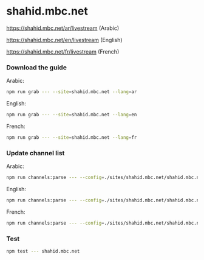 # shahid.mbc.net

https://shahid.mbc.net/ar/livestream (Arabic)

https://shahid.mbc.net/en/livestream (English)

https://shahid.mbc.net/fr/livestream (French)

### Download the guide

Arabic:

```sh
npm run grab --- --site=shahid.mbc.net --lang=ar
```

English:

```sh
npm run grab --- --site=shahid.mbc.net --lang=en
```

French:

```sh
npm run grab --- --site=shahid.mbc.net --lang=fr
```

### Update channel list

Arabic:

```sh
npm run channels:parse --- --config=./sites/shahid.mbc.net/shahid.mbc.net.config.js --output=./sites/shahid.mbc.net/shahid.mbc.net_ar.channels.xml --set=lang:ar
```

English:

```sh
npm run channels:parse --- --config=./sites/shahid.mbc.net/shahid.mbc.net.config.js --output=./sites/shahid.mbc.net/shahid.mbc.net_en.channels.xml --set=lang:en
```

French:

```sh
npm run channels:parse --- --config=./sites/shahid.mbc.net/shahid.mbc.net.config.js --output=./sites/shahid.mbc.net/shahid.mbc.net_fr.channels.xml --set=lang:fr
```

### Test

```sh
npm test --- shahid.mbc.net
```
